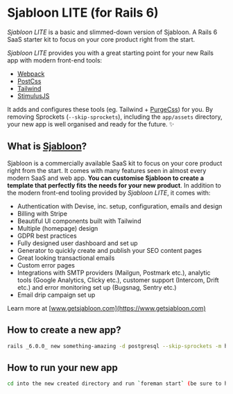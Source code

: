 # Sjabloon LITE (for Rails 6)

_Sjabloon LITE_ is a basic and slimmed-down version of Sjabloon. A Rails 6 SaaS starter kit to focus on your core product right from the start.

_Sjabloon LITE_ provides you with a great starting point for your new Rails app with modern front-end tools:

- [Webpack](https://github.com/webpack/webpack)
- [PostCss](https://github.com/postcss/postcss)
- [Tailwind](https://github.com/tailwindcss/tailwindcss)
- [StimulusJS](https://github.com/stimulusjs/stimulus)

It adds and configures these tools (eg. Tailwind + [PurgeCss](https://github.com/FullHuman/purgecss)) for you. By removing Sprockets (`--skip-sprockets`), including the `app/assets` directory, your new app is well organised and ready for the future. ✨

## What is [Sjabloon](https://www.getsjabloon.com)?
Sjabloon is a commercially available SaaS kit to focus on your core product right from the start. It comes with many features seen in almost every modern SaaS and web app.
**You can customise Sjabloon to create a template that perfectly fits the needs for your new product**. In addition to the modern front-end tooling provided by _Sjabloon LITE_, it comes with:

- Authentication with Devise, inc. setup, configuration, emails and design
- Billing with Stripe
- Beautiful UI components built with Tailwind
- Multiple (homepage) design
- GDPR best practices
- Fully designed user dashboard and set up
- Generator to quickly create and publish your SEO content pages
- Great looking transactional emails
- Custom error pages
- Integrations with SMTP providers (Mailgun, Postmark etc.), analytic tools (Google Analytics, Clicky etc.), customer support (Intercom, Drift etc.) and error monitoring set up (Bugsnag, Sentry etc.)
- Email drip campaign set up

Learn more at [www.getsjabloon.com](https://www.getsjabloon.com)

## How to create a new app?

```bash
rails _6.0.0_ new something-amazing -d postgresql --skip-sprockets -m https://raw.githubusercontent.com/eelcoj/sjabloon-lite/master/template.rb
```

## How to run your new app

```bash
cd into the new created directory and run `foreman start` (be sure to have foreman installed: `gem install foreman`).
```
